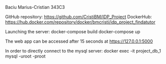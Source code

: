 Baciu Marius-Cristian 343C3


GitHub repository: https://github.com/CristiBM/IDP_Project
DockerHub: https://hub.docker.com/repository/docker/bmcristi/idp_project_findatutor


Launching the server:
    docker-compose build
    docker-compose up

The web app can be accessed after 15 seconds at https://127.0.0.1:5000

In order to directly connect to the mysql server:
    docker exec -it project_db_1 mysql -uroot -proot
